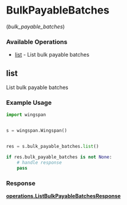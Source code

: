 # BulkPayableBatches
(*bulk_payable_batches*)

### Available Operations

* [list](#list) - List bulk payable batches

## list

List bulk payable batches

### Example Usage

```python
import wingspan


s = wingspan.Wingspan()


res = s.bulk_payable_batches.list()

if res.bulk_payable_batches is not None:
    # handle response
    pass
```


### Response

**[operations.ListBulkPayableBatchesResponse](../../models/operations/listbulkpayablebatchesresponse.md)**

